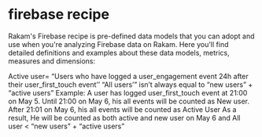 # firebase recipe
Rakam's Firebase recipe is pre-defined data models that you can adopt and use when you're analyzing Firebase data on Rakam.
Here you'll find detailed definitions and examples about these data models, metrics, measures and dimensions:

Active user= “Users who have logged a user_engagement event 24h after their user_first_touch event’’
“All users’” isn’t always equal to “new users” + “active users”
Example: A user has logged user_first_touch event at 21:00 on May 5.
Until 21:00 on May 6, his all events will be counted as New user.
After 21:01 on May 6, his all events will be counted as Active User
As a result, He will be counted as both active and new user on May 6 and All user < “new users” + “active users”
